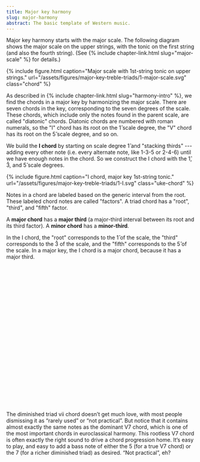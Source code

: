 ```yaml
---
title: Major key harmony
slug: major-harmony
abstract: The basic template of Western music.
---
```


Major key harmony starts with the major scale.
The following diagram shows the major scale on the upper strings,
with the tonic on the first string (and also the fourth string).
(See {% include chapter-link.html slug="major-scale" %}
for details.)

{% include figure.html 
    caption="Major scale with 1st-string tonic on upper strings." 
    url="/assets/figures/major-key-treble-triads/1-major-scale.svg" 
    class="chord" 
%}

As described in {% include chapter-link.html slug="harmony-intro" %},
we find the chords in a major key by harmonizing the major scale.
There are seven chords in the key,
corresponding to the seven degrees of the scale.
These chords, which include only the notes found in the parent scale,
are called "diatonic" chords.
Diatonic chords are numbered with roman numerals,
so the "I" chord has its root on the 1&#x302; scale degree, 
the "V" chord has its root on the 5&#x302; scale degree, 
and so on.

We build the **I chord** by starting on scale degree 1&#x302; and "stacking thirds" ---
adding every other note (i.e. every alternate note, like 1-3-5 or 2-4-6)  until we have enough notes in the chord.
So we construct the I chord with the 1&#x302;, 3&#x302;, and 5&#x302; scale degrees.

{% include figure.html 
    caption="I chord, major key 1st-string tonic." 
    url="/assets/figures/major-key-treble-triads/1-I.svg" 
    class="uke-chord" 
%}

Notes in a chord are labeled based on the generic interval from the root.
These labeled chord notes are called "factors".
A triad chord has a "root", "third", and "fifth" factor.

A **major chord** has a **major third** (a major-third interval between its root and its third factor).
A **minor chord** has a **minor-third**.

In the I chord, the "root" corresponds to the 1&#x302; of the scale,
the "third" corresponds to the 3&#x302; of the scale,
and the "fifth" corresponds to the 5&#x302; of the scale.
In a major key,
the I chord is a major chord,
because it has a major third.











<p style="margin-top: 400px;">


The diminished triad vii chord doesn’t get much love, 
with most people dismissing it as “rarely used” or “not practical”. 
But notice that it contains almost exactly the same notes as the dominant V7 chord, 
which is one of the most important chords in euroclassical harmony. 
This rootless V7 chord is often exactly the right sound to drive a chord progression home. 
It’s easy to play, 
and easy to add a bass note of either the 5 (for a true V7 chord) or the 7 (for a richer diminished triad) as desired. 
“Not practical”, eh?
